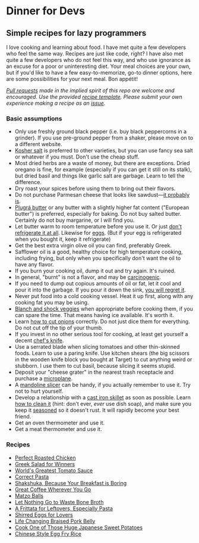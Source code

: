 # Dinner for Devs
## Simple recipes for lazy programmers

I love cooking and learning about food. I have met quite a few developers who feel the same way. Recipes are just like code, right? I have also met quite a few developers who do not feel this way, and who use ignorance as an excuse for a poor or uninteresting diet. Your meal choices are your own, but if you'd like to have a few easy-to-memorize, go-to dinner options, here are some possibilities for your next meal. Bon appétit!

_[Pull requests](https://github.com/sjsyrek/dinner-for-devs/pulls) made in the implied spirit of this repo are welcome and encouraged. Use the provided [recipe template](recipes/recipe-template.md). Please submit your own experience making a recipe as an [issue](https://github.com/sjsyrek/dinner-for-devs/issues)._

### Basic assumptions

- Only use freshly ground black pepper (i.e. buy black peppercorns in a grinder). If you use pre-ground pepper from a shaker, please move on to a different website.
- [Kosher salt](http://www.bonappetit.com/story/what-is-kosher-salt) is preferred to other varieties, but you can use fancy sea salt or whatever if you must. Don't use the cheap stuff.
- Most dried herbs are a waste of money, but there are exceptions. Dried oregano is fine, for example (especially if you can get it still on its stalk), but dried basil and things like garlic salt are garbage. Learn to tell the difference.
- Dry roast your spices before using them to bring out their flavors.
- Do not purchase Parmesan cheese that looks like sawdust—[it probably is](https://www.bloomberg.com/news/articles/2016-02-16/the-parmesan-cheese-you-sprinkle-on-your-penne-could-be-wood).
- [Plugrá butter](http://plugra.com/product-information/) or any butter with a slightly higher fat content ("European butter") is preferred, especially for baking. Do not buy salted butter. Certainly do not buy margarine, or I will find you.
- Let butter warm to room temperature before you use it. Or just [don't refrigerate it at all](http://www.thekitchn.com/does-butter-really-need-to-be-refrigerated-224036). Likewise for [eggs](http://www.npr.org/sections/thesalt/2014/09/11/336330502/why-the-u-s-chills-its-eggs-and-most-of-the-world-doesnt). (But if your egg is refrigerated when you bought it, keep it refrigerate)
- Get the best extra virgin olive oil you can find, preferably Greek.
- Safflower oil is a good, healthy choice for high temperature cooking, including frying, but only when you specifically don't want the oil to have any flavor.
- If you burn your cooking oil, dump it out and try again. It's ruined.
- In general, "burnt" is not a flavor, and may be [carcinogenic](https://www.cancer.gov/about-cancer/causes-prevention/risk/diet/cooked-meats-fact-sheet).
- If you need to dump out copious amounts of oil or fat, let it cool and pour it into the garbage. If you pour it down the sink, [you will regret it](https://www.theguardian.com/uk-news/2015/apr/21/huge-10-ton-fatberg-removed-chelsea-sewer-london).
- Never put food into a cold cooking vessel. Heat it up first, along with any cooking fat you may be using.
- [Blanch and shock veggies](http://dish.allrecipes.com/blanching-and-shocking-vegetables/) when appropriate before cooking them, if you can spare the time. That means having ice available. It's worth it.
- Learn [how to cut onions](http://www.seriouseats.com/2016/11/knife-skills-how-to-slice-and-dice-an-onion.html) correctly. Do not just dice them for everything. Do not cut off the tip of your thumb.
- If you invest in no other serious tool for cooking, at least get yourself a decent [chef's knife](http://www.wusthof.com/products/classic-ikon#/1).
- Use a serrated blade when slicing tomatoes and other thin-skinned foods. Learn to use a paring knife. Use kitchen shears (the big scissors in the wooden knife block you bought at Target) to cut anything weird or stubborn. I use them to cut basil, because slicing it seems stupid.
- Deposit your "cheese grater" in the nearest trash receptacle and purchase a [microplane](https://us.microplane.com/kitchen_en_us/).
- A [mandoline slicer](https://www.youtube.com/watch?v=At02GJDnVUs) can be handy, if you actually remember to use it. Try not to hurt yourself.
- Develop a relationship with a [cast iron skillet](http://a.co/7PTdZAl) as soon as possible. Learn [how to clean it](http://www.thekitchn.com/how-to-clean-a-cast-iron-skillet-cleaning-lessons-from-the-kitchn-107747) (hint: don't ever, _ever_ use dish soap), and make sure you keep it [seasoned](https://www.wikihow.com/Season-a-Cast-Iron-Skillet) so it doesn't rust. It will rapidly become your best friend.
- Get an oven thermometer and use it.
- Get a meat thermometer and use it.

### Recipes

- [Perfect Roasted Chicken](recipes/perfect-roasted-chicken.md)
- [Greek Salad for Winners](recipes/greek-salad-for-winners.md)
- [World's Greatest Tomato Sauce](recipes/worlds-greatest-tomato-sauce.md)
- [Correct Pasta](recipes/correct-pasta.md)
- [Shakshuka, Because Your Breakfast is Boring](recipes/shakshuka.md)
- [Great Coffee Wherever You Go](recipes/great-coffee.md)
- [Matzo Balls](recipes/matzo-balls.md)
- [Let Nothing Go to Waste Bone Broth](recipes/bone-broth.md)
- [A Frittata for Leftovers, Especially Pasta](recipes/frittata-for-leftovers.md)
- [Shirred Eggs for Lovers](recipes/shirred-eggs.md)
- [Life Changing Braised Pork Belly](recipes/braised-pork-belly.md)
- [Cook One of Those Huge Japanese Sweet Potatoes](recipes/sweet-potatoes.md)
- [Chinese Style Egg Fry Rice](recipes/fry-rice.md)
